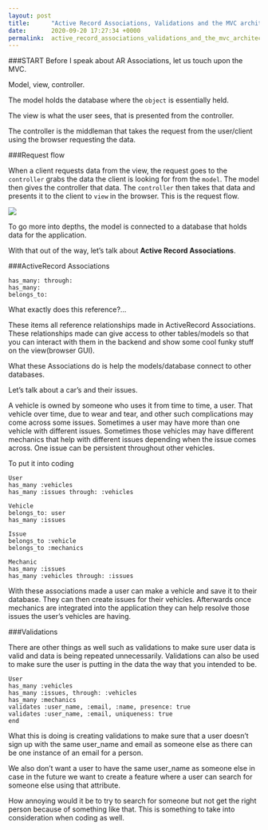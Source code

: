 ```yaml
---
layout: post
title:      "Active Record Associations, Validations and the MVC architecture"
date:       2020-09-20 17:27:34 +0000
permalink:  active_record_associations_validations_and_the_mvc_architecture
---
```



###START
Before I speak about AR Associations, let us touch upon the MVC.

Model, view, controller.

The model holds the database where the `object` is essentially held.

The view is what the user sees, that is presented from the controller.

The controller is the middleman that takes the request from the user/client using the browser requesting the data.

###Request flow

When a client requests data from the view, the request goes to the `controller` grabs the data the client is looking for from the `model`. The model then gives the controller that data. The `controller` then takes that data and presents it to the client to `view` in the browser. This is the request flow.

![](http://miro.medium.com/max/440/0*SSGBaMt-QI4Np6I1)

To go more into depths, the model is connected to a database that holds data for the application.

With that out of the way, let’s talk about **Active Record Associations**.

###ActiveRecord Associations

```
has_many: through:
has_many:
belongs_to:
```

What exactly does this reference?…

These items all reference relationships made in ActiveRecord Associations. These relationships made can give access to other tables/models so that you can interact with them in the backend and show some cool funky stuff on the view(browser GUI).

What these Associations do is help the models/database connect to other databases.

Let’s talk about a car’s and their issues.

A vehicle is owned by someone who uses it from time to time, a user. That vehicle over time, due to wear and tear, and other such complications may come across some issues. Sometimes a user may have more than one vehicle with different issues. Sometimes those vehicles may have different mechanics that help with different issues depending when the issue comes across. One issue can be persistent throughout other vehicles.

To put it into coding

```
User 
has_many :vehicles
has_many :issues through: :vehicles

Vehicle
belongs_to: user
has_many :issues

Issue
belongs_to :vehicle
belongs_to :mechanics

Mechanic
has_many :issues
has_many :vehicles through: :issues
```

With these associations made a user can make a vehicle and save it to their database. They can then create issues for their vehicles. Afterwards once mechanics are integrated into the application they can help resolve those issues the user’s vehicles are having.

###Validations

There are other things as well such as validations to make sure user data is valid and data is being repeated unnecessarily. Validations can also be used to make sure the user is putting in the data the way that you intended to be.

```
User
has_many :vehicles
has_many :issues, through: :vehicles
has_many :mechanics
validates :user_name, :email, :name, presence: true
validates :user_name, :email, uniqueness: true
end
```

What this is doing is creating validations to make sure that a user doesn’t sign up with the same user_name and email as someone else as there can be one instance of an email for a person.

We also don’t want a user to have the same user_name as someone else in case in the future we want to create a feature where a user can search for someone else using that attribute.

How annoying would it be to try to search for someone but not get the right person because of something like that. This is something to take into consideration when coding as well.
